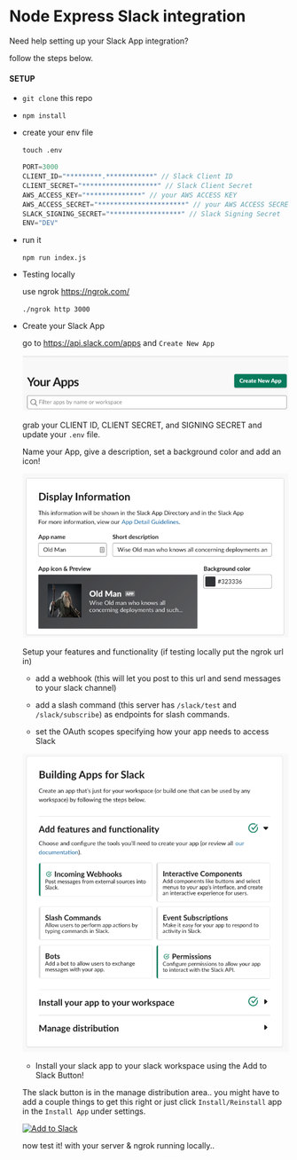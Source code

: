 # Node Express Slack integration


Need help setting up your Slack App integration?

follow the steps below.

#### SETUP

- `git clone` this repo

- `npm install`

- create your env file

    `touch .env`
    
    ```javascript 1.8
    PORT=3000
    CLIENT_ID="*********.************" // Slack Client ID 
    CLIENT_SECRET="*******************" // Slack Client Secret
    AWS_ACCESS_KEY="**************" // your AWS ACCESS KEY
    AWS_ACCESS_SECRET="**********************" // your AWS ACCESS SECRET 
    SLACK_SIGNING_SECRET="******************" // Slack Signing Secret
    ENV="DEV"
    ```

- run it

    `npm run index.js`
    
- Testing locally

    use ngrok https://ngrok.com/
    
    `./ngrok http 3000`
    
- Create your Slack App 
    
    go to https://api.slack.com/apps and `Create New App`
    
    ![](public/images/slack-create-app.png)

    grab your CLIENT ID, CLIENT SECRET, and SIGNING SECRET and update your `.env` file.
    
    Name your App, give a description, set a background color and add an icon!
    
    ![](public/images/slack-app-name.png)

    Setup your features and functionality (if testing locally put the ngrok url in)
    
    - add a webhook (this will let you post to this url and send messages to your slack channel)
    
    - add a slash command (this server has `/slack/test` and `/slack/subscribe`) as endpoints for slash commands.
    
    - set the OAuth scopes specifying how your app needs to access Slack
    
    ![](public/images/slack-app-features.png)
    
    - Install your slack app to your slack workspace using the Add to Slack Button!
    
    The slack button is in the manage distribution area.. you might have to add a couple things to get this right or just click `Install/Reinstall` app in the `Install App` under settings. 
    
    <a href="https://slack.com/oauth/v2/authorize?client_id=*********.**********&scope=incoming-webhook,commands"><img alt="Add to Slack" height="40" width="139" src="https://platform.slack-edge.com/img/add_to_slack.png" srcset="https://platform.slack-edge.com/img/add_to_slack.png 1x, https://platform.slack-edge.com/img/add_to_slack@2x.png 2x"></a>
    
    now test it! with your server & ngrok running locally.. 
